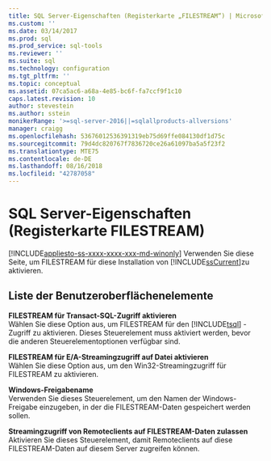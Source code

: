 ```yaml
---
title: SQL Server-Eigenschaften (Registerkarte „FILESTREAM“) | Microsoft-Dokumentation
ms.custom: ''
ms.date: 03/14/2017
ms.prod: sql
ms.prod_service: sql-tools
ms.reviewer: ''
ms.suite: sql
ms.technology: configuration
ms.tgt_pltfrm: ''
ms.topic: conceptual
ms.assetid: 07ca5ac6-a68a-4e85-bc6f-fa7ccf9f1c10
caps.latest.revision: 10
author: stevestein
ms.author: sstein
monikerRange: '>=sql-server-2016||=sqlallproducts-allversions'
manager: craigg
ms.openlocfilehash: 53676012536391319eb75d69ffe084130df1d75c
ms.sourcegitcommit: 79d4dc820767f7836720ce26a61097ba5a5f23f2
ms.translationtype: MTE75
ms.contentlocale: de-DE
ms.lasthandoff: 08/16/2018
ms.locfileid: "42787058"
---
```

# <a name="sql-server-properties-filestream-tab"></a>SQL Server-Eigenschaften (Registerkarte FILESTREAM)
[!INCLUDE[appliesto-ss-xxxx-xxxx-xxx-md-winonly](../../includes/appliesto-ss-xxxx-xxxx-xxx-md-winonly.md)]
  Verwenden Sie diese Seite, um FILESTREAM für diese Installation von [!INCLUDE[ssCurrent](../../includes/sscurrent-md.md)]zu aktivieren.  
  
## <a name="uielement-list"></a>Liste der Benutzeroberflächenelemente  
 **FILESTREAM für Transact-SQL-Zugriff aktivieren**  
 Wählen Sie diese Option aus, um FILESTREAM für den [!INCLUDE[tsql](../../includes/tsql-md.md)] -Zugriff zu aktivieren. Dieses Steuerelement muss aktiviert werden, bevor die anderen Steuerelementoptionen verfügbar sind.  
  
 **FILESTREAM für E/A-Streamingzugriff auf Datei aktivieren**  
 Wählen Sie diese Option aus, um den Win32-Streamingzugriff für FILESTREAM zu aktivieren.  
  
 **Windows-Freigabename**  
 Verwenden Sie dieses Steuerelement, um den Namen der Windows-Freigabe einzugeben, in der die FILESTREAM-Daten gespeichert werden sollen.  
  
 **Streamingzugriff von Remoteclients auf FILESTREAM-Daten zulassen**  
 Aktivieren Sie dieses Steuerelement, damit Remoteclients auf diese FILESTREAM-Daten auf diesem Server zugreifen können.  
  
  
